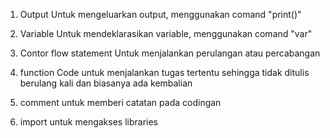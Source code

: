 1. Output
  Untuk mengeluarkan output, menggunakan comand "print()"
  
2. Variable
  Untuk mendeklarasikan variable, menggunakan comand "var"
  
3. Contor flow statement
  Untuk menjalankan perulangan atau percabangan
  
4. function
  Code untuk menjalankan tugas tertentu sehingga tidak ditulis berulang kali dan biasanya ada kembalian
  
5. comment
  untuk memberi catatan pada codingan
  
6. import
  untuk mengakses libraries
